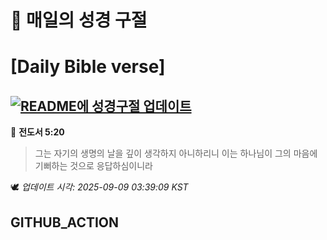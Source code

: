 # 🙏 매일의 성경 구절
# [Daily Bible verse]
## [![README에 성경구절 업데이트](https://github.com/DONGSUKA/first_test/actions/workflows/update-readme-bible.yml/badge.svg)](https://github.com/DONGSUKA/first_test/actions/workflows/update-readme-bible.yml)
<!-- START_BIBLE_VERSE -->
📖 **전도서 5:20**
> 그는 자기의 생명의 날을 깊이 생각하지 아니하리니 이는 하나님이 그의 마음에 기뻐하는 것으로 응답하심이니라

🕊️ _업데이트 시각: 2025-09-09 03:39:09 KST_
  <!-- END_BIBLE_VERSE -->
## GITHUB_ACTION
